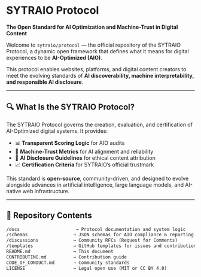 # SYTRAIO Protocol

**The Open Standard for AI Optimization and Machine-Trust in Digital Content**

Welcome to `sytraio/protocol` — the official repository of the SYTRAIO Protocol, a dynamic open framework that defines what it means for digital experiences to be **AI-Optimized (AIO)**.

This protocol enables websites, platforms, and digital content creators to meet the evolving standards of **AI discoverability, machine interpretability, and responsible AI disclosure**.

---

## 🔍 What Is the SYTRAIO Protocol?

The SYTRAIO Protocol governs the creation, evaluation, and certification of AI-Optimized digital systems. It provides:

- 📊 **Transparent Scoring Logic** for AIO audits
- 🤖 **Machine-Trust Metrics** for AI alignment and reliability
- 📄 **AI Disclosure Guidelines** for ethical content attribution
- 📈 **Certification Criteria** for SYTRAIO’s official trustmark

This standard is **open-source**, community-driven, and designed to evolve alongside advances in artificial intelligence, large language models, and AI-native web infrastructure.

---

## 📁 Repository Contents

```txt
/docs                     → Protocol documentation and system logic
/schemas                 → JSON schemas for AIO compliance & reporting
/discussions             → Community RFCs (Request for Comments)
/templates               → GitHub templates for issues and contributions
README.md                → This document
CONTRIBUTING.md          → Contribution guide
CODE_OF_CONDUCT.md       → Community standards
LICENSE                  → Legal open use (MIT or CC BY 4.0)
